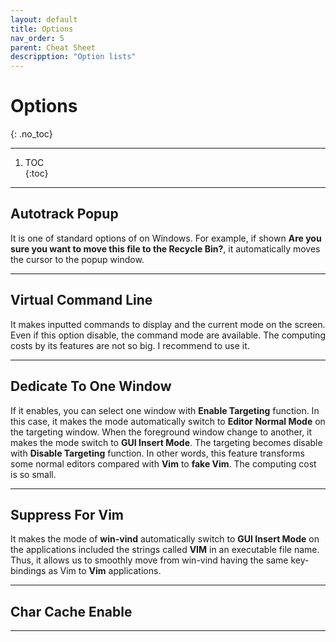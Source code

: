 ```yaml
---
layout: default
title: Options
nav_order: 5
parent: Cheat Sheet
descripption: "Option lists"
---
```


# Options
{: .no_toc}

<hr>

1. TOC  
{:toc}  

<hr>

## Autotrack Popup
It is one of standard options of on Windows. For example, if shown **Are you sure you want to move this file to the Recycle Bin?**, it automatically moves the cursor to the popup window.

<hr>

## Virtual Command Line
It makes inputted commands to display and the current mode on the screen. Even if this option disable, the command mode are available. The computing costs by its features are not so big. I recommend to use it.  

<hr>

## Dedicate To One Window
If it enables, you can select one window with **Enable Targeting** function. In this case, it makes the mode automatically switch to **Editor Normal Mode** on the targeting window. When the foreground window change to another, it makes the mode switch to **GUI Insert Mode**. The targeting becomes disable with **Disable Targeting** function. In other words, this feature transforms some normal editors compared with **Vim** to **fake Vim**. The computing cost is so small.  

    
<hr>

## Suppress For Vim
It makes the mode of **win-vind** automatically switch to **GUI Insert Mode** on the applications included the strings called **VIM** in an executable file name. Thus, it allows us to smoothly move from win-vind having the same key-bindings as Vim to **Vim** applications.  

<hr>

## Char Cache Enable

<hr>
